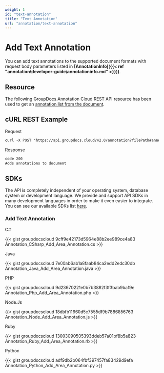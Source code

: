 ```yaml
---
weight: 1
id: "text-annotation"
title: "Text Annotation"
url: "annotation/text-annotation"
---
```







# Add Text Annotation #

You can add text annotations to the supported document formats with request body parameters listed in **[AnnotationInfo]({{< ref "annotation\developer-guide\annotationinfo.md" >}}))**.

## Resource ##

The following GroupDocs.Annotation Cloud REST API resource has been used to get an [annotation list from the document](https://apireference.groupdocs.cloud/annotation/#!/Annotation/GetImport).

## cURL REST Example ##





 Request

```html 
curl -X POST "https://api.groupdocs.cloud/v2.0/annotation?filePath#annotationdocs%2F" -H  "accept: application/json" -H  "authorization: Bearer [Access Token]" -H  "Content-Type: application/json" -d "[  {    \"guid\": null,    \"documentGuid\": 0,    \"text\": null,    \"creatorGuid\": null,    \"creatorName\": \"Anonym A.\",    \"creatorEmail\": null,    \"box\": {      \"x\": 375.892761,      \"y\": 59.3882637,      \"width\": 88.7330551,      \"height\": 37.7290154    },    \"pageNumber\": 0,    \"annotationPosition\": {      \"x\": 852,      \"y\": 59.38826291079812    },    \"svgPath\": null,    \"type\": 1,    \"access\": null,    \"replies\": null,    \"createdOn\": \"0001-01-01T00:00:00\",    \"fontColor\": null,    \"penColor\": 1201033,    \"penWidth\": 1,    \"penStyle\": 0,    \"backgroundColor\": null,    \"fieldText\": null,    \"fontFamily\": null,    \"fontSize\": null,    \"opacity\": null,    \"angle\": null  }]" 
 ```




 Response

```html 
code 200
Adds annotations to document
 ```






## SDKs ##

The API is completely independent of your operating system, database system or development language. We provide and support API SDKs in many development languages in order to make it even easier to integrate. You can see our available SDKs list [here](https://github.com/groupdocs-annotation-cloud).

### Add Text Annotation ###





 C#




{{< gist groupdocscloud 9cff9e42173d5964e88b2ee989ce4a83 Annotation_CSharp_Add_Area_Annotation.cs >}}







 Java




{{< gist groupdocscloud 7e00ab6ab1a8faab84ca2edd2edc30db Annotation_Java_Add_Area_Annotation.java >}}







 PHP




{{< gist groupdocscloud 9d23670221e0b7b3882f3f3bab9baf9e Annotation_Php_Add_Area_Annotation.php >}}







 Node.Js




{{< gist groupdocscloud 18dbfb11660d5c7555df9b7886856763 Annotation_Node_Add_Area_Annotation.js >}}







 Ruby




{{< gist groupdocscloud 13003090505393ddeb57a01bf8b5a823 Annotation_Ruby_Add_Area_Annotation.rb >}}







 Python




{{< gist groupdocscloud adf9db2b064fbf397457fa83429d9efa Annotation_Python_Add_Area_Annotation.py >}}







